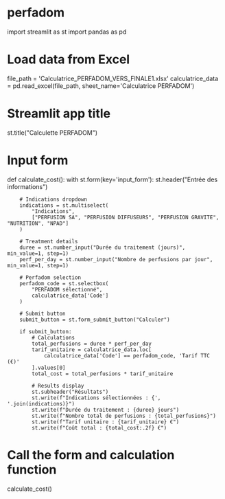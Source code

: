 # perfadom
import streamlit as st
import pandas as pd

# Load data from Excel
file_path = 'Calculatrice_PERFADOM_VERS_FINALE1.xlsx'
calculatrice_data = pd.read_excel(file_path, sheet_name='Calculatrice PERFADOM')

# Streamlit app title
st.title("Calculette PERFADOM")

# Input form
def calculate_cost():
    with st.form(key='input_form'):
        st.header("Entrée des informations")

        # Indications dropdown
        indications = st.multiselect(
            "Indications",
            ["PERFUSION SA", "PERFUSION DIFFUSEURS", "PERFUSION GRAVITE", "NUTRITION", "NPAD"]
        )

        # Treatment details
        duree = st.number_input("Durée du traitement (jours)", min_value=1, step=1)
        perf_per_day = st.number_input("Nombre de perfusions par jour", min_value=1, step=1)

        # Perfadom selection
        perfadom_code = st.selectbox(
            "PERFADOM sélectionné",
            calculatrice_data['Code']
        )

        # Submit button
        submit_button = st.form_submit_button("Calculer")

        if submit_button:
            # Calculations
            total_perfusions = duree * perf_per_day
            tarif_unitaire = calculatrice_data.loc[
                calculatrice_data['Code'] == perfadom_code, 'Tarif TTC (€)'
            ].values[0]
            total_cost = total_perfusions * tarif_unitaire

            # Results display
            st.subheader("Résultats")
            st.write(f"Indications sélectionnées : {', '.join(indications)}")
            st.write(f"Durée du traitement : {duree} jours")
            st.write(f"Nombre total de perfusions : {total_perfusions}")
            st.write(f"Tarif unitaire : {tarif_unitaire} €")
            st.write(f"Coût total : {total_cost:.2f} €")

# Call the form and calculation function
calculate_cost()
